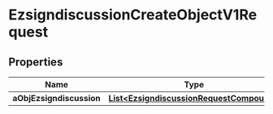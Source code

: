 

# EzsigndiscussionCreateObjectV1Request

## Properties

Name | Type | Description | Notes
------------ | ------------- | ------------- | -------------
**aObjEzsigndiscussion** | [**List&lt;EzsigndiscussionRequestCompound&gt;**](EzsigndiscussionRequestCompound.md) |  | 




